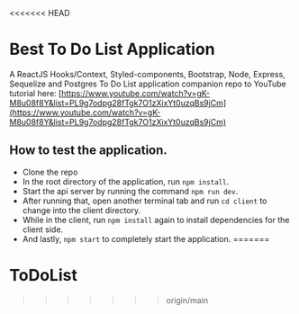 <<<<<<< HEAD
# Best To Do List Application
A ReactJS Hooks/Context, Styled-components, Bootstrap, Node, Express, Sequelize and Postgres To Do List application companion repo to YouTube tutorial here: [https://www.youtube.com/watch?v=gK-M8u08f8Y&list=PL9g7odpg28fTgk7O1zXixYt0uzqBs9jCm](https://www.youtube.com/watch?v=gK-M8u08f8Y&list=PL9g7odpg28fTgk7O1zXixYt0uzqBs9jCm)

## How to test the application.

- Clone the repo
- In the root directory of the application, run `npm install`.
- Start the api server by running the command `npm run dev`.
- After running that, open another terminal tab and run `cd client` to change into the client directory.
- While in the client, run `npm install` again to install dependencies for the client side.
- And lastly, `npm start` to completely start the application.
=======
# ToDoList
>>>>>>> origin/main
